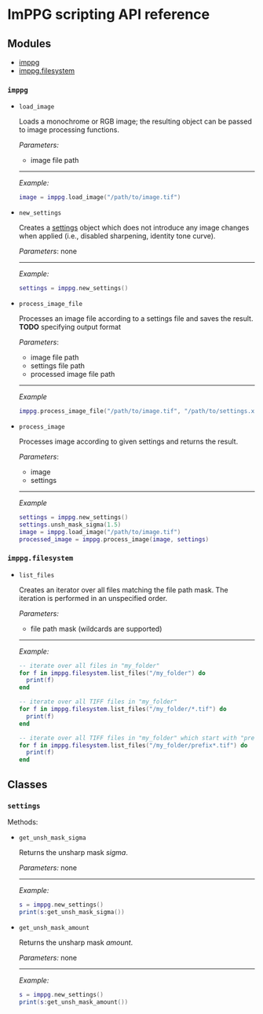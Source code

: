 # ImPPG scripting API reference

## Modules

- [imppg](#moduleimppg)
- [imppg.filesystem](#imppgfilesystem)

### `imppg`

- `load_image`

  Loads a monochrome or RGB image; the resulting object can be passed to image processing functions.

  *Parameters:*
  - image file path

  ----
  *Example:*
  ```Lua
  image = imppg.load_image("/path/to/image.tif")
  ```

- `new_settings`

  Creates a [settings](#settings) object which does not introduce any image changes when applied (i.e., disabled sharpening, identity tone curve).

  *Parameters*: none

  ----
  *Example:*
  ```Lua
  settings = imppg.new_settings()
  ```

- `process_image_file`

  Processes an image file according to a settings file and saves the result.
  **TODO** specifying output format

  *Parameters*:
  - image file path
  - settings file path
  - processed image file path

  ----
  *Example*
  ```Lua
  imppg.process_image_file("/path/to/image.tif", "/path/to/settings.xml", "/path/to/output.tif")
  ```

- `process_image`

  Processes image according to given settings and returns the result.

  *Parameters*:
  - image
  - settings

  ----
  *Example*
  ```Lua
  settings = imppg.new_settings()
  settings.unsh_mask_sigma(1.5)
  image = imppg.load_image("/path/to/image.tif")
  processed_image = imppg.process_image(image, settings)
  ```

### `imppg.filesystem`

- `list_files`

  Creates an iterator over all files matching the file path mask. The iteration is performed in an unspecified order.

  *Parameters:*
  - file path mask (wildcards are supported)

  ----
  *Example:*
  ```Lua
  -- iterate over all files in "my_folder"
  for f in imppg.filesystem.list_files("/my_folder") do
    print(f)
  end
  ```
  ```Lua
  -- iterate over all TIFF files in "my_folder"
  for f in imppg.filesystem.list_files("/my_folder/*.tif") do
    print(f)
  end
  ```
  ```Lua
  -- iterate over all TIFF files in "my_folder" which start with "prefix"
  for f in imppg.filesystem.list_files("/my_folder/prefix*.tif") do
    print(f)
  end
  ```

## Classes

### `settings`

Methods:

- `get_unsh_mask_sigma`

  Returns the unsharp mask *sigma*.

  *Parameters:* none

  ----
  *Example:*

  ```Lua
  s = imppg.new_settings()
  print(s:get_unsh_mask_sigma())
  ```

- `get_unsh_mask_amount`

  Returns the unsharp mask *amount*.

  *Parameters:* none

  ----
  *Example:*

  ```Lua
  s = imppg.new_settings()
  print(s:get_unsh_mask_amount())
  ```
